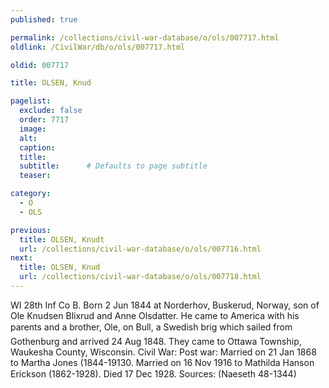 ```yaml
---
published: true

permalink: /collections/civil-war-database/o/ols/007717.html
oldlink: /CivilWar/db/o/ols/007717.html

oldid: 007717

title: OLSEN, Knud

pagelist:
  exclude: false
  order: 7717
  image: 
  alt:
  caption:
  title:
  subtitle:      # Defaults to page subtitle
  teaser:

category: 
  - O 
  - OLS

previous:
  title: OLSEN, Knudt
  url: /collections/civil-war-database/o/ols/007716.html  
next:
  title: OLSEN, Knud
  url: /collections/civil-war-database/o/ols/007718.html   
---
```

WI 28th Inf Co B. Born 2 Jun 1844 at Norderhov, Buskerud, Norway, son of Ole Knudsen Blixrud and Anne Olsdatter. He came to America with his parents and a brother, Ole, on &#147;Bull&#148;, a Swedish brig which sailed from Gothenburg and arrived 24 Aug 1848. They came to Ottawa Township, Waukesha County, Wisconsin. Civil War: Post war: Married on 21 Jan 1868 to Martha Jones (1844-19130. Married on 16 Nov 1916 to Mathilda Hanson Erickson (1862-1928). Died 17 Dec 1928. Sources: (Naeseth &#146;48-1344)